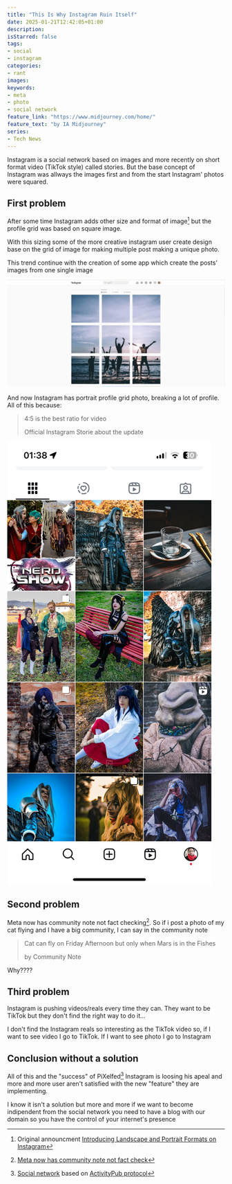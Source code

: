 ```yaml
---
title: "This Is Why Instagram Ruin Itself"
date: 2025-01-21T12:42:05+01:00
description:
isStarred: false
tags:
- social
- instagram
categories:
- rant
images:
keywords:
- meta
- photo
- social network
feature_link: "https://www.midjourney.com/home/"
feature_text: "by IA Midjourney"
series:
- Tech News
---
```


Instagram is a social network based on images and more recently on short format video (TikTok style) called stories.
But the base concept of Instagram was allways the images first and from the start Instagram' photos were squared.

## First problem
After some time Instagram adds other size and format of image[^instasize] but the profile grid was based on square image.

With this sizing some of the more creative instagram user create design base on the grid of image for making multiple post making a unique photo.

This trend continue with the creation of some app which create the posts' images from one single image

![Grid single photo](grid.jpg)

And now Instagram has portrait profile grid photo, breaking a lot of profile.
All of this because:

> 4:5 is the best ratio for video
>
> Official Instagram Storie about the update

![Insta screen](insta_screen.jpeg)

## Second problem

Meta now has community note not fact checking[^communitynote].
So if i post a photo of my cat flying and I have a big community, I can say in the community note

> Cat can fly on Friday Afternoon but only when Mars is in the Fishes
>
> by Community Note

Why????

[^instasize]: Original announcment [Introducing Landscape and Portrait Formats on Instagram](https://about.instagram.com/blog/announcements/introducing-landscape-and-portrait-formats-on-instagram)
[^communitynote]: [Meta now has community note not fact check](https://about.fb.com/news/2025/01/meta-more-speech-fewer-mistakes/)

## Third problem

Instagram is pushing videos/reals every time they can. They want to be TikTok but they don't find the right way to do it...

I don't find the Instagram reals so interesting as the TikTok video so, if I want to see video I go to TikTok. If I want to see photo I go to Instagram

## Conclusion without a solution

All of this and the "success" of PiXelfed[^pixelfed] Instagram is loosing his apeal and more and more user aren't satisfied with the new "feature" they are implementing.

[^pixelfed]: [Social network](https://pixelfed.social/i/web) based on [ActivityPub protocol](https://en.wikipedia.org/wiki/ActivityPub)

I know it isn't a solution but more and more if we want to become indipendent from the social network you need to have a blog with our domain so you have the control of your internet's presence
